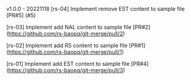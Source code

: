 v1.0.0 - 20221118
[rs-04] Implement remove EST content to sample file
[PR#5] (#5)

[rs-03] Implement add NAL content to sample file
[PR#2] (https://github.com/rs-baopq/git-merge/pull/2)

[rs-02] Implement add RS content to sample file
[PR#1] (https://github.com/rs-baopq/git-merge/pull/1)

[rs-01] Implement add EST content to sample file
[PR#4] (https://github.com/rs-baopq/git-merge/pull/3)